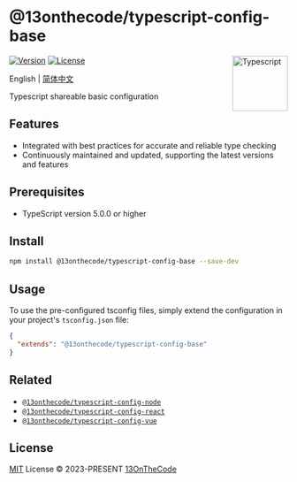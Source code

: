 # @13onthecode/typescript-config-base

<img src="https://github-production-user-asset-6210df.s3.amazonaws.com/137921275/258572450-d0a2270e-45ad-4ed4-aed0-b5c0a2eea988.svg" width="100" height="100" align="right" alt="Typescript" />

[![Version](https://img.shields.io/npm/v/@13onthecode/typescript-config-base?color=1976d2&label=)](https://www.npmjs.com/package/@13onthecode/typescript-config-base)
[![License](https://img.shields.io/npm/l/@13onthecode/typescript-config-base?color=1976d2&label=)](LICENSE.md)

English | [简体中文](README.CN.md)

Typescript shareable basic configuration

## Features

- Integrated with best practices for accurate and reliable type checking
- Continuously maintained and updated, supporting the latest versions and features

## Prerequisites

- TypeScript version 5.0.0 or higher

## Install

```bash
npm install @13onthecode/typescript-config-base --save-dev
```

## Usage

To use the pre-configured tsconfig files, simply extend the configuration in your project's `tsconfig.json` file:

```json
{
  "extends": "@13onthecode/typescript-config-base"
}
```

## Related

- [`@13onthecode/typescript-config-node`](https://github.com/13OnTheCode/typescript-config/tree/main/packages/node)
- [`@13onthecode/typescript-config-react`](https://github.com/13OnTheCode/typescript-config/tree/main/packages/react)
- [`@13onthecode/typescript-config-vue`](https://github.com/13OnTheCode/typescript-config/tree/main/packages/vue)

## License

[MIT](LICENSE.md) License &copy; 2023-PRESENT [13OnTheCode](https://github.com/13OnTheCode)
